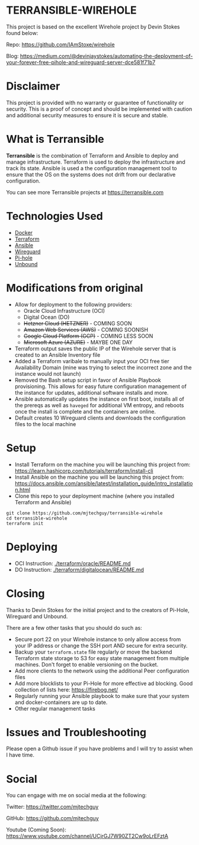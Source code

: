 # TERRANSIBLE-WIREHOLE

This project is based on the excellent Wirehole project by Devin Stokes found below:

Repo: https://github.com/IAmStoxe/wirehole

Blog: https://medium.com/@devinjaystokes/automating-the-deployment-of-your-forever-free-pihole-and-wireguard-server-dce581f71b7

# Disclaimer

This project is provided with no warranty or guarantee of functionality or security. This is a proof of concept and should be implemented with caution and additional security measures to ensure it is secure and stable.

# What is Terransible

**Terransible** is the combination of Terraform and Ansible to deploy and manage infrastructure. Terraform is used to deploy the infrastructure and track its state. Ansible is used a the configuration management tool to ensure that the OS on the systems does not drift from our declarative configuration.

You can see more Terransible projects at https://terransible.com

# Technologies Used

* [Docker](https://docs.docker.com/engine/)
* [Terraform](https://www.terraform.io/)
* [Ansible](https://www.ansible.com/)
* [Wireguard](https://www.wireguard.com/)
* [Pi-hole](https://pi-hole.net/)
* [Unbound](https://nlnetlabs.nl/projects/unbound/about/)

# Modifications from original

* Allow for deployment to the following providers:
  * Oracle Cloud Infrastructure (OCI)
  * Digital Ocean (DO)
  * ~~Hetzner Cloud (HETZNER)~~ - COMING SOON
  * ~~Amazon Web Services (AWS)~~ - COMING SOONISH
  * ~~Google Cloud Platform (GCP)~~ - COMING LESS SOON
  * ~~Microsoft Azure (AZURE)~~ - MAYBE ONE DAY
* Terraform output saves the public IP of the Wirehole server that is created to an Ansible Inventory file
* Added a Terraform varibale to manually input your OCI free tier Availability Domain (mine was trying to select the incorrect zone and the instance would not launch)
* Removed the Bash setup script in favor of Ansible Playbook provisioning. This allows for easy future configuration management of the instance for updates, additional software installs and more.
* Ansible automatically updates the instance on first boot, installs all of the prereqs as well as `haveged` for additional VM entropy, and reboots once the install is complete and the containers are online.
* Default creates 10 Wireguard clients and downloads the configuration files to the local machine

# Setup

* Install Terraform on the machine you will be launching this project from: https://learn.hashicorp.com/tutorials/terraform/install-cli
* Install Ansible on the machine you will be launching this project from: https://docs.ansible.com/ansible/latest/installation_guide/intro_installation.html
* Clone this repo to your deployment machine (where you installed Terraform and Ansible)

```
git clone https://github.com/mjtechguy/terransible-wirehole
cd terransible-wirehole
terraform init
```

# Deploying

* OCI Instruction: [./terraform/oracle/README.md](./terraform/oracle/README.md)
* DO Instruction: [./terraform/digitalocean/README.md](./terraform/digitalocean/README.md)

# Closing

Thanks to Devin Stokes for the initial project and to the creators of Pi-Hole, Wireguard and Unbound.

There are a few other tasks that you should do such as:
* Secure port 22 on your Wirehole instance to only allow access from your IP address or change the SSH port AND secure for extra security.
* Backup your `terraform.state` file regularly or move the backend Terraform state storage to S3 for easy state management from multiple machines. Don't forget to enable versioning on the bucket.
* Add more clients to the network using the additional Peer configuration files
* Add more blocklists to your Pi-Hole for more effective ad blocking. Good collection of lists here: https://firebog.net/
* Regularly running your Ansible playbook to make sure that your system and docker-containers are up to date.
* Other regular management tasks

# Issues and Troubleshooting

Please open a Github issue if you have problems and I will try to assist when I have time.

# Social

You can engage with me on social media at the following:

Twitter: https://twitter.com/mjtechguy

GitHub: https://github.com/mjtechguy

Youtube (Coming Soon): https://www.youtube.com/channel/UCjrGJ7W90ZT2Cw9oLrEFztA

